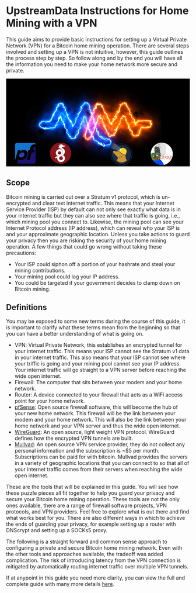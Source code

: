 # UpstreamData Instructions for Home Mining with a VPN
This guide aims to provide basic instructions for setting up a Virtual Private Network (VPN) for a Bitcoin home mining operation. There are several steps involved and setting up a VPN is not intuitive, however, this guide outlines the process step by step. So follow along and by the end you will have all the information you need to make your home network more secure and private. 

<p align="center">
  <img src="assets/TitleImage.jpg"
</p>       

## Scope
Bitcoin mining is carried out over a Stratum v1 protocol, which is un-encrypted and clear text internet traffic. This means that your Internet Service Provider (ISP) by default can not only see exactly what data is in your internet traffic but they can also see where that traffic is going, i.e., which mining pool you connect to. Likewise, the mining pool can see your Internet Protocol address (IP address), which can reveal who your ISP is and your approximate geographic location. Unless you take actions to guard your privacy then you are risking the security of your home mining operation. A few things that could go wrong without taking these precautions:

- Your ISP could siphon off a portion of your hashrate and steal your mining contributions.
- Your mining pool could log your IP address.
- You could be targeted if your government decides to clamp down on Bitcoin mining.

## Definitions
You may be exposed to some new terms during the course of this guide, it is important to clarify what these terms mean from the beginning so that you can have a better understanding of what is going on.

- VPN: Virtual Private Network, this establishes an encrypted tunnel for your internet traffic. This means your ISP cannot see the Stratum v1 data in your internet traffic. This also means that your ISP cannot see where your triffic is going and your mining pool cannot see your IP address. Your internet traffic will go straight to a VPN server before reaching the wide open internet.
- Firewall: The computer that sits between your modem and your home network. 
- Router: A device connected to your firewall that acts as a WiFi access point for your home network.  
- [pfSense](https://www.pfsense.org/): Open source firewall software, this will become the hub of your new home network. This firewall will be the link between your modem and your home network. This will also be the link between your home network and your VPN server and thus the wide open internet. 
- [WireGuard](https://www.wireguard.com/): An open source, light weight VPN protocol. WireGuard defines how the encrypted VPN tunnels are built. 
- [Mullvad](https://mullvad.net/en/): An open source VPN service provider, they do not collect any personal information and the subscription is ~$5 per month. Subscriptions can be paid for with bitcoin. Mullvad provides the servers in a variety of geographic locations that you can connect to so that all of your internet traffic comes from their servers when reaching the wide open internet.   
  
These are the tools that will be explained in this guide. You will see how these puzzle pieces all fit together to help you guard your privacy and secure your Bitcoin home mining operation. These tools are not the only ones available, there are a range of firewall software projects, VPN protocols, and VPN providers. Feel free to explore what is out there and find what works best for you. There are also different ways in which to achieve the ends of guarding your privacy, for example setting up a router with DNScrypt and setting up a SOCKs5 proxy. 
  
The following is a straight forward and common sense approach to configuring a private and secure Bitcoin home mining network. Even with the other tools and approaches available, the tradeoff was added complication. The risk of introducing latency from the VPN connection is mitigated by automatically routing internet traffic over multiple VPN tunnels.   
  
If at anypoint in this guide you need more clarity, you can view the full and complete guide with many more details [here](https://www.econoalchemist.com/post/bitcoin-home-mining-network-privacy).  
